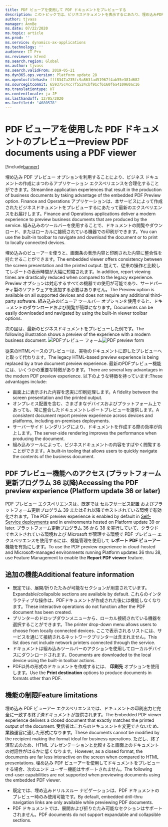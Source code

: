 ```yaml
---
title: PDF ビューアを使用して PDF ドキュメントをプレビューする
description: このトピックでは、ビジネスドキュメントを表示するにあたり、埋め込みPDFプレビューオプションを使用する方法について説明します。
author: tjvass
manager: AnnBe
ms.date: 07/22/2020
ms.topic: article
ms.prod: ''
ms.service: dynamics-ax-applications
ms.technology: ''
audience: IT Pro
ms.reviewer: kfend
ms.search.region: Global
ms.author: tjvass
ms.search.validFrom: 2019-05-21
ms.dyn365.ops.version: Platform update 28
ms.openlocfilehash: fff8347a235fc9a863fad51967f4ab55e381d682
ms.sourcegitcommit: 659375c4cc7f5524cbf91cf6160f6a410960ac16
ms.translationtype: HT
ms.contentlocale: ja-JP
ms.lasthandoff: 12/05/2020
ms.locfileid: "4680578"
---
```

# <a name="preview-pdf-documents-using-a-pdf-viewer"></a><span data-ttu-id="6e978-103">PDF ビューアを使用した PDF ドキュメントのプレビュー</span><span class="sxs-lookup"><span data-stu-id="6e978-103">Preview PDF documents using a PDF viewer</span></span>

[!include[banner](../includes/banner.md)]

<span data-ttu-id="6e978-104">埋め込み PDF プレビュー オプションを利用することにより、ビジネス ドキュメントの作成にまつわるアプリケーション エクスペリエンスを合理化することができます。</span><span class="sxs-lookup"><span data-stu-id="6e978-104">Streamline application experiences that result in the production of business documents by taking advantage of the embedded PDF Preview option.</span></span> <span data-ttu-id="6e978-105">Finance and Operations アプリケーションは、本サービスによって作成されたビジネスドキュメントをプレビューするにあたって最新のエクスペリエンスをお届けします。</span><span class="sxs-lookup"><span data-stu-id="6e978-105">Finance and Operations applications deliver a modern experience to preview business documents that are produced by the service.</span></span> <span data-ttu-id="6e978-106">組み込みのツールバーを使用することで、ドキュメントの閲覧やダウンロード、またはローカルに接続されている機器での印刷ができます。</span><span class="sxs-lookup"><span data-stu-id="6e978-106">You can use the built-in toolbar to navigate and download the document or to print to locally connected devices.</span></span>

<span data-ttu-id="6e978-107">埋め込みのビューアーを使うと、画面条の表示内容と印刷された内容に整合性を持たせることができます。</span><span class="sxs-lookup"><span data-stu-id="6e978-107">The embedded viewer offers consistency between the screen presentation and the printed output.</span></span> <span data-ttu-id="6e978-108">加えて、従来の操作と比較してレポートの表示時間が大幅に短縮されます。</span><span class="sxs-lookup"><span data-stu-id="6e978-108">In addition, report viewing times are drastically reduced when compared to the legacy experience.</span></span> <span data-ttu-id="6e978-109">Preview オプションは対応するすべての機器での使用が可能であり、サードパーティ製のソフトウェアを追加する必要はありません。</span><span class="sxs-lookup"><span data-stu-id="6e978-109">The Preview option is available on all supported devices and does not require any additional third-party software.</span></span> <span data-ttu-id="6e978-110">組み込みのビューア ツールバー オプションを使用すると、ドキュメントのダウンロードおよび閲覧が簡単になります。</span><span class="sxs-lookup"><span data-stu-id="6e978-110">Documents can be easily downloaded and navigated by using the built-in viewer toolbar options.</span></span>

<span data-ttu-id="6e978-111">次の図は、最新のビジネスドキュメントをプレビューした例です。</span><span class="sxs-lookup"><span data-stu-id="6e978-111">The following illustration shows a preview of the experience with a modern business document.</span></span>
<span data-ttu-id="6e978-112">![PDFプレビュー フォーム](./media/pdf-document-preview.png)</span><span class="sxs-lookup"><span data-stu-id="6e978-112">![PDF preview form](./media/pdf-document-preview.png)</span></span>

<span data-ttu-id="6e978-113">従来のHTMLベースのプレビューは、実物のドキュメントに即したプレビューへと取って代わります。</span><span class="sxs-lookup"><span data-stu-id="6e978-113">The legacy HTML-based preview experience is being replaced by a true document preview experience.</span></span> <span data-ttu-id="6e978-114">最新のPDFプレビュー機能には、いくつかの重要な特徴があります。</span><span class="sxs-lookup"><span data-stu-id="6e978-114">There are several key advantages in the modern PDF preview experience.</span></span> <span data-ttu-id="6e978-115">以下のような特徴を持っています:</span><span class="sxs-lookup"><span data-stu-id="6e978-115">These advantages include:</span></span>

- <span data-ttu-id="6e978-116">画面上に表示された内容を忠実に印刷処理します。</span><span class="sxs-lookup"><span data-stu-id="6e978-116">A fidelity between the screen presentation and the printed output.</span></span>
- <span data-ttu-id="6e978-117">オンプレミス配置を含む、さまざまなデバイスおよびプラットフォーム上であっても、常に整合したドキュメントレポートプレビューを提供します。</span><span class="sxs-lookup"><span data-stu-id="6e978-117">A consistent document report preview experience across devices and platforms, including on-premises deployments.</span></span>
- <span data-ttu-id="6e978-118">サーバーサイド レンダリングにより、ドキュメントを作成する際の効率が向上します。</span><span class="sxs-lookup"><span data-stu-id="6e978-118">The server-side rendering improves the performance when producing the document.</span></span>
- <span data-ttu-id="6e978-119">組み込みツールによって、ビジネスドキュメントの内容をすばやく閲覧することができます。</span><span class="sxs-lookup"><span data-stu-id="6e978-119">A built-in tooling that allows users to quickly navigate the contents of the business document.</span></span>

## <a name="accessing-the-pdf-preview-experience-platform-update-36-or-later"></a><span data-ttu-id="6e978-120">PDF プレビュー機能へのアクセス (プラットフォーム更新プログラム 36 以降)</span><span class="sxs-lookup"><span data-stu-id="6e978-120">Accessing the PDF preview experience (Platform update 36 or later)</span></span>
<span data-ttu-id="6e978-121">PDF プレビュー エクスペリエンスは、既定では [セルフサービス配置](https://docs.microsoft.com/dynamics365/fin-ops-core/dev-itpro/deployment/infrastructure-stack) およびプラットフォーム更新プログラム 39 またはそれ以降でホストされている環境で有効化されます。</span><span class="sxs-lookup"><span data-stu-id="6e978-121">The PDF preview experience is enabled by default in [Self-Service deployments](https://docs.microsoft.com/dynamics365/fin-ops-core/dev-itpro/deployment/infrastructure-stack) and in environments hosted on Platform update 39 or later.</span></span> <span data-ttu-id="6e978-122">プラットフォーム更新プログラム 36 から 38 を実行していて、クラウドでホストされている環境および Microsoft が管理する環境で PDF プレビュー エクスペリエンスを使用するには、機能管理を使用して **レポート PDF ビューアー** 機能を有効にします。</span><span class="sxs-lookup"><span data-stu-id="6e978-122">To use the PDF preview experience in cloud-hosted and Microsoft-managed environments running Platform updates 36 thru 38, use Feature Management to enable the **Report PDF viewer** feature.</span></span>

## <a name="additional-feature-information"></a><span data-ttu-id="6e978-123">追加の機能</span><span class="sxs-lookup"><span data-stu-id="6e978-123">Additional feature information</span></span>
- <span data-ttu-id="6e978-124">既定では、展開/折りたたみが可能なセクションが用意されています。</span><span class="sxs-lookup"><span data-stu-id="6e978-124">Expandable/collapsible sections are available by default.</span></span> <span data-ttu-id="6e978-125">これらのインタラクティブな操作は、PDFドキュメントが作成された後には機能しなくなります。</span><span class="sxs-lookup"><span data-stu-id="6e978-125">These interactive operations do not function after the PDF document has been created.</span></span>
- <span data-ttu-id="6e978-126">プリンターのドロップダウンメニューから、ローカル接続されている機器を選択することができます。</span><span class="sxs-lookup"><span data-stu-id="6e978-126">The printer drop-down menu allows users to choose from locally connected devices.</span></span> <span data-ttu-id="6e978-127">ここで表示されるリストには、サービスを通じて接続されるネットワークプリンターは含まれません。</span><span class="sxs-lookup"><span data-stu-id="6e978-127">This list does not include network printers connected through the service.</span></span>
- <span data-ttu-id="6e978-128">ドキュメントは組み込みツールバーのアクションを使用してローカルデバイスにダウンロードされます。</span><span class="sxs-lookup"><span data-stu-id="6e978-128">Documents are downloaded to the local device using the built-in toolbar actions.</span></span>
- <span data-ttu-id="6e978-129">PDF以外の形式のドキュメントを作成するには、 **印刷先** オプションを使用します。</span><span class="sxs-lookup"><span data-stu-id="6e978-129">Use the **Print destination** options to produce documents in formats other than PDF.</span></span>

## <a name="feature-limitations"></a><span data-ttu-id="6e978-130">機能の制限</span><span class="sxs-lookup"><span data-stu-id="6e978-130">Feature limitations</span></span>
<span data-ttu-id="6e978-131">埋め込み PDF ビューアー エクスペリエンスでは、ドキュメントの印刷出力と完全に一致する終了済ドキュメントが提供されます。</span><span class="sxs-lookup"><span data-stu-id="6e978-131">The Embedded PDF viewer experience delivers a closed document that exactly matches the printed output of the document.</span></span>  <span data-ttu-id="6e978-132">受信者はこれらのドキュメントを変更できないため、業務運営に適した形式になります。</span><span class="sxs-lookup"><span data-stu-id="6e978-132">These documents cannot be modified by the recipient making the format ideal for business operations.</span></span>  <span data-ttu-id="6e978-133">ただし、終了済形式のため、HTML プレゼンテーションと比較すると画面上のドキュメントの対話性がはるかに低くなります。</span><span class="sxs-lookup"><span data-stu-id="6e978-133">However, as a closed format, the documents are far less interactive on the screen when compared to HTML presentations.</span></span>  <span data-ttu-id="6e978-134">埋め込み PDF ビューアーを使用してドキュメントをプレビューする場合、次のエンド ユーザー機能はサポートされません。</span><span class="sxs-lookup"><span data-stu-id="6e978-134">The following end-user capabilities are not supported when previewing documents using the embedded PDF viewer.</span></span>

- <span data-ttu-id="6e978-135">既定では、埋め込みドリルスルー ナビゲーションは、PDF ドキュメントのプレビュー時のみ使用可能です。</span><span class="sxs-lookup"><span data-stu-id="6e978-135">By default, embedded drill-thru navigation links are only available while previewing PDF documents.</span></span>
- <span data-ttu-id="6e978-136">PDF ドキュメントでは、展開および折りたたみ可能なセクションはサポートされません。</span><span class="sxs-lookup"><span data-stu-id="6e978-136">PDF documents do not support expandable and collapsible sections.</span></span> 
